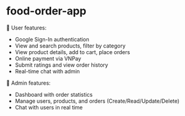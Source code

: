 # food-order-app

🔹 User features:  
- Google Sign-In authentication  
- View and search products, filter by category  
- View product details, add to cart, place orders  
- Online payment via VNPay  
- Submit ratings and view order history  
- Real-time chat with admin  

🔹 Admin features:  
- Dashboard with order statistics  
- Manage users, products, and orders (Create/Read/Update/Delete)  
- Chat with users in real time  
